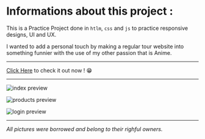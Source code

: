 # Informations about this project :

This is a Practice Project done in `htlm`, `css` and `js` to practice responsive designs, UI and UX.

I wanted to add a personal touch by making a regular tour website into something funnier with the use of my other passion that is Anime.

---------------------------

[Click Here](https://sassid.github.io/E-Teamz-Shop/index.html) to check it out now ! 😁

---------------------------
![index preview](./preview/index-preview.png)

![products preview](./preview/products-preview.png)

![login preview](./preview/login-preview.png)


---------------------------

_All pictures were borrowed and belong to their righful owners._